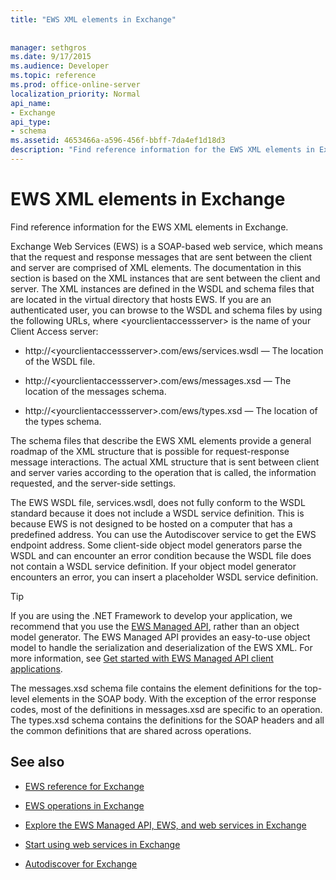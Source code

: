 ```yaml
---
title: "EWS XML elements in Exchange"
 
 
manager: sethgros
ms.date: 9/17/2015
ms.audience: Developer
ms.topic: reference
ms.prod: office-online-server
localization_priority: Normal
api_name:
- Exchange
api_type:
- schema
ms.assetid: 4653466a-a596-456f-bbff-7da4ef1d18d3
description: "Find reference information for the EWS XML elements in Exchange."
---
```


# EWS XML elements in Exchange

Find reference information for the EWS XML elements in Exchange.
  
Exchange Web Services (EWS) is a SOAP-based web service, which means that the request and response messages that are sent between the client and server are comprised of XML elements. The documentation in this section is based on the XML instances that are sent between the client and server. The XML instances are defined in the WSDL and schema files that are located in the virtual directory that hosts EWS. If you are an authenticated user, you can browse to the WSDL and schema files by using the following URLs, where \<yourclientaccessserver\> is the name of your Client Access server:
  
- http://\<yourclientaccessserver\>.com/ews/services.wsdl — The location of the WSDL file.
    
- http://\<yourclientaccessserver\>.com/ews/messages.xsd — The location of the messages schema.
    
- http://\<yourclientaccessserver\>.com/ews/types.xsd — The location of the types schema.
    
The schema files that describe the EWS XML elements provide a general roadmap of the XML structure that is possible for request-response message interactions. The actual XML structure that is sent between client and server varies according to the operation that is called, the information requested, and the server-side settings.
  
The EWS WSDL file, services.wsdl, does not fully conform to the WSDL standard because it does not include a WSDL service definition. This is because EWS is not designed to be hosted on a computer that has a predefined address. You can use the Autodiscover service to get the EWS endpoint address. Some client-side object model generators parse the WSDL and can encounter an error condition because the WSDL file does not contain a WSDL service definition. If your object model generator encounters an error, you can insert a placeholder WSDL service definition.
  
> [!TIP]
> If you are using the .NET Framework to develop your application, we recommend that you use the [EWS Managed API](http://aka.ms/ews-managed-api-readme), rather than an object model generator. The EWS Managed API provides an easy-to-use object model to handle the serialization and deserialization of the EWS XML. For more information, see [Get started with EWS Managed API client applications](http://msdn.microsoft.com/library/c2267733-6f4f-49e5-9614-1e4a24c3af1a%28Office.15%29.aspx). 
  
The messages.xsd schema file contains the element definitions for the top-level elements in the SOAP body. With the exception of the error response codes, most of the definitions in messages.xsd are specific to an operation. The types.xsd schema contains the definitions for the SOAP headers and all the common definitions that are shared across operations.
  
## See also


- [EWS reference for Exchange](ews-reference-for-exchange.md)
    
- [EWS operations in Exchange](ews-operations-in-exchange.md)
    
- [Explore the EWS Managed API, EWS, and web services in Exchange](http://msdn.microsoft.com/library/53553207-ff98-4fdb-8716-4ae02fee83bf%28Office.15%29.aspx)
    
- [Start using web services in Exchange](http://msdn.microsoft.com/library/e1b07a92-0595-4bf1-bd6b-c07e66a8c923%28Office.15%29.aspx)
    
- [Autodiscover for Exchange](http://msdn.microsoft.com/library/da0f9402-4e35-42c7-a15e-1e9e4e966e8b%28Office.15%29.aspx)
    

